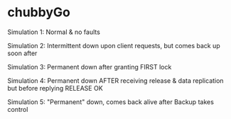 # chubbyGo

Simulation 1:
Normal & no faults

Simulation 2:
Intermittent down upon client requests, but comes back up soon after

Simulation 3:
Permanent down after granting FIRST lock

Simulation 4:
Permanent down AFTER receiving release & data replication but before replying RELEASE OK

Simulation 5:
"Permanent" down, comes back alive after Backup takes control